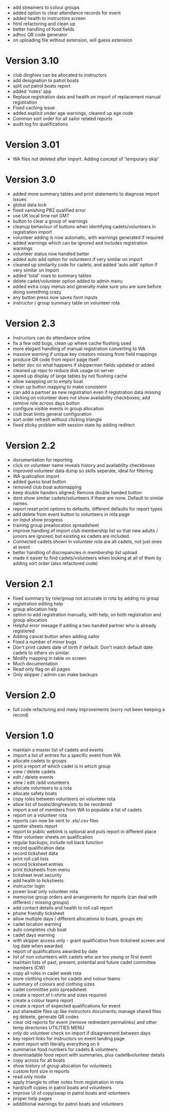 
- add streamers to colour groups
- added option to clear attendance records for event
- added health to instructors screen
- html refactoring and clean up
- better handling of food fields
- adhoc QR code generator
- on uploading file without extension, will guess extension

# Version 3.10

- club dinghies can be allocated to instructors
- add designation to patrol boats
- split out patrol boats report
- added 'notes' app
- Replace registration data and health on import of replacement manual registration
- Fixed caching issue
- added explicit under age warnings, cleaned up age code
- Common sort order for all sailor related reports
- audit log for qualifications

# Version 3.01

- WA files not deleted after import. Adding concept of 'temporary skip'

# Version 3.0

- added more summary tables and print statements to diagnose import issues
- global data lock 
- fixed vanishing PB2 qualified error
- use UK local time not GMT
- button to clear a group of warnings
- cleanup behaviour of buttons when identifying cadets/volunteers in registration import
- volunteer adding is now automatic, with warnings generated if required
- added warnings which can be ignored and includes registration warnings
- volunteer status now handled better
- added auto add option for volunteers if very similar on import
- cleaned up similarity code for cadets, and added 'auto add' option if very similar on import
- added 'total' rows to summary tables
- delete cadet/volunteer option added to admin menu
- added extra copy menus and generally make sure you are sure before doing something crazy
- any button press now saves form inputs
- instructor / group summary table on volunteer rota

# Version 2.3
- instructors can do attendance online
- fix a few odd bugs, clean up where cache flushing used
- more elegant handling of manual registration converting to WA
- massive warning if unique key creators missing from field mappings
- produce QR code from report page itself
- better doc on what happens if skipperman fields updated or added
- cleaned up repo to reduce disk usage on server
- speed up display of large tables by not flushing cache
- allow swapping on to empty boat
- clean up button mapping to make consistent
- can add a partner as new registration even if registration data missing
- clicking on volunteer does not show availability checkboxes; add remove role across days button
- configure visible events in group allocation 
- club boat limits general configuration 
- sort order refresh without clicking triangle
- fixed sticky problem with session state by adding redirect 

# Version 2.2
- documentation for reporting 
- click on volunteer name reveals history and availability checkboxes
- improved volunteer data dump so skills seperate, ideal for filtering
- WA qualication import
- added guess boat button 
- removed club boat automapping
- keep double handers aligned; Remove double handed button
- dont show similar cadets/volunteers if there are none. Default to similar names.
- report reset print options to defaults, different defaults for report types 
- add delete from event button to volunteers in rota page 
- on input show progress 
- training group preallocation spreadsheet 
- improve handling of import club membership list so that new adults / juniors are ignored, but existing ex cadets are included.
- Connected cadets shown in volunteer rota are all cadets, not just ones at event
- better handling of discrepancies in membership list upload
- made it easier to find cadets/volunteers when looking at all of them by adding sort order (also refactored code) 

# Version 2.1

- fixed summary by role/group not accurate in rota by adding no group
- registration editing help
- group allocation help
- option to add registration manually, with help, on both registration and group allocation 
- Helpful error mesage if adding a two handed partner who is already registered
- Adding cancel button when adding sailor
- Fixed a number of minor bugs
- Don't print cadets date of birth if default. Don't match default date cadets to others on similar.
- Modify mapping in table on screen
- Much documentation
- Read only flag on all pages
- Only skipper / admin can make backups

 
# Version 2.0

- full code refactoring and many improvements (sorry not been keeping a record)

# Version 1.0

- maintain a master list of cadets and events
- import a list of entries for a specific event from WA
- allocate cadets to groups 
- print a report of which cadet is in which group
- view / delete cadets
- edit / delete events
- view / edit /add volunteers 
- allocate volunteers to a rota
- allocate safety boats
- copy roles between volunteers on volunteer rota
- allow list of boats/dinghies/etc to be reordered
- import a set of members from WA to populate a list of cadets
- report on a volunteer rota
- reports can now be sent to .xls/.csv files
- spotter sheets report
- report to public weblink is optional and puts report in different place
- filter volunteer sheets on qualification
- regular backups; include roll back function 
- record qualification data 
- record ticksheet data
- print roll call lists
- record ticksheet entries
- print ticksheets from menu
- ticksheet level security
- add health to ticksheets
- instructor login
- power boat only volunteer rota
- memorise group orders and arrangements for reports (can deal with different / missing groups)
- add contact details and health to roll call report
- phone friendly ticksheet
- allow multiple days / different allocations to boats, groups etc
- cadet location warning
- auto completes club boat
- cadet days warning
- with skipper access only - grant qualification from ticksheet screen and log date when awarded
- report of qualifications awarded by date
- list of non volunteers with cadets who are too young or first event
- maintain lists of past, present, potential and future cadet committee members (CW)
- copy all roles in cadet week rota
- store clothing choices for cadets and colour teams
- summary of colours and clothing sizes
- cadet committee polo spreadsheet
- create a report of t-shirts and sizes required
- create a colour teams report
- create a report of expected qualifications for event
- put shareable files up like instructors documents; manage shared files eg deleete, generate QR codes
- clear old reports for event (remove rednedant permalinks) and other temp directories UTILITIES MENU
- only do volunteer check on import if disagreement between days
- key report links for instructors on event landing page
- event report with literally everything on it
- summarise food numbers for cadets & volunteers
- downloadable food report with summaries, plus cadet&volunteer details
- copy across for all boats
- show history of group allocation for volunteers
- custom font size in reports
- read only mode
- apply triangle to other notes from registration in rota
- hard/soft copies in patrol boats and volunteers
- improve UI of copy/swap in patrol boats and volunteers
- proper help pages
- addditional warnings for patrol boats and volunteers